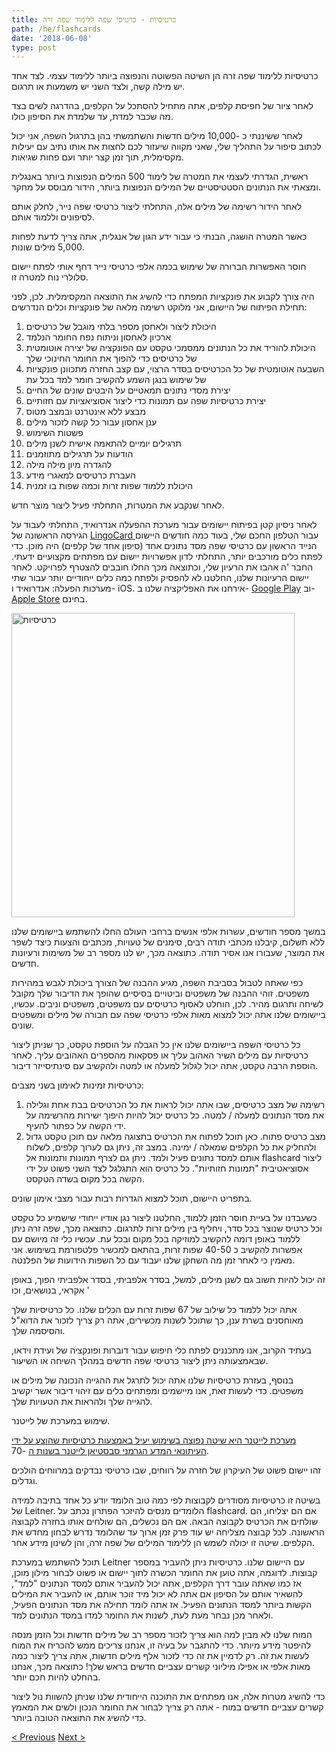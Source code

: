 ```yaml
---
title: כרטיסיות - כרטיסי שפה ללימוד שפה זרה
path: /he/flashcards
date: '2018-06-08'
type: post
---
```


כרטיסיות ללימוד שפה זרה הן השיטה הפשוטה והנפוצה ביותר ללימוד עצמי. לצד אחד יש מילה קשה, ולצד השני יש משמעות או תרגום.

לאחר ציור של חפיסת קלפים, אתה מתחיל להסתכל על הקלפים, בהדרגה לשים בצד מה שכבר למדת, עד שלמדת את הסיפון כולו.

לאחר ששיננתי כ -10,000 מילים חדשות והשתמשתי בהן בתרגול השפה, אני יכול לכתוב סיפור על התהליך שלי, שאני מקווה שיעזור לכם לחצות את אותו נתיב עם יעילות מקסימלית, תוך זמן קצר יותר ועם פחות שגיאות.

ראשית, הגדרתי לעצמי את המטרה של לימוד 500 המילים הנפוצות ביותר באנגלית ומצאתי את הנתונים הסטטיסטיים של המילים הנפוצות ביותר, הידור מבוסס על מחקר.

לאחר הידור רשימה של מילים אלה, התחלתי ליצור כרטיסי שפה נייר, לחלק אותם לסיפונים וללמוד אותם.

כאשר המטרה הושגה, הבנתי כי עבור ידע הגון של אנגלית, אתה צריך לדעת לפחות 5,000 מילים שונות.

חוסר האפשרות הברורה של שימוש בכמה אלפי כרטיסי נייר דחף אותי לפתח יישום סלולרי נוח למטרה זו.

היה צורך לקבוע את פונקציות המפתח כדי להשיג את התוצאה המקסימלית. לכן, לפני תחילת הפיתוח של היישום, אני מלוקט רשימה מלאה של פונקציות וכלים הנדרשים:

1. היכולת ליצור ולאחסן מספר בלתי מוגבל של כרטיסים
2. ארכיון לאחסון וניתוח נפח החומר הנלמד
3. היכולת להוריד את כל הנתונים ממסמכי טקסט עם הפונקציה של יצירה אוטומטית של כרטיסים כדי להפוך את החומר החינוכי שלך
4. השבעה אוטומטית של כל הכרטיסים בסדר הרצוי, עם קצב החזרה מתכוונן פונקציות של שימוש בנגן השמע להקשיב חומר למד בכל עת
5. יצירת מסדי נתונים תמאטיים על היבטים שונים של החיים
6. יצירת כרטיסיות שפה עם תמונות כדי ליצור אסוציאציות עם חזותיים
7. מבצע ללא אינטרנט ובמצב מטוס
8. ענן אחסון עבור כל קשה לזכור מילים
9. פשטות השימוש
10. תרגילים יומיים להתאמה אישית לשנן מילים
11. הודעות על תרגילים מתוזמנים
12. להגדרה מיון מילה מילה
13. העברת כרטיסים למאגרי מידע
14. היכולת ללמוד שפות זרות וכמה שפות בו זמנית

לאחר שנקבע את המטרות, התחלתי פעיל ליצור מוצר חדש.

לאחר ניסיון קטן בפיתוח יישומים עבור מערכת ההפעלה אנדרואיד, התחלתי לעבוד על הגירסה הראשונה של <a href="https://lingocard.com" target="_blank" rel="noopener">LingoCard </a>עבור הטלפון החכם שלי, בעוד כמה חודשים היישום הנייד הראשון עם כרטיסי שפה מסד נתונים אחד (סיפון אחד של קלפים) היה מוכן. כדי לפתח כלים מורכבים יותר, התחלתי לדון אפשרויות יישום עם מפתחים מקצועיים ידעתי. החבר 'ה אהבו את הרעיון שלי, וכתוצאה מכך החלו חובבים להצטרף לפרויקט. לאחר יישום הרעיונות שלנו, החלטנו לא להפסיק ולפתח כמה כלים ייחודיים יותר עבור שתי מערכות הפעלה: אנדרואיד ו- iOS. אירחנו את האפליקציה שלנו ב- <a href="https://play.google.com/store/apps/details?id=com.lingocard.lingocard" target="_blank" rel="noopener">Google Play</a> וב- <a href="https://itunes.apple.com/us/app/lingocard/id1217076835?mt=8" target="_blank" rel="noopener">Apple Store</a> בחינם.

<img class="aligncenter wp-image-7109" src="../images/2018/05/LingoCard-play.png" alt="כרטיסיות" width="453" height="487" />

במשך מספר חודשים, עשרות אלפי אנשים ברחבי העולם החלו להשתמש ביישומים שלנו ללא תשלום, קיבלנו מכתבי תודה רבים, סימנים של טעויות, מכתבים והצעות כיצד לשפר את המוצר, שעבורו אנו אסיר תודה. כתוצאה מכך, יש לנו מספר רב של משימות ורעיונות חדשים.

כפי שאתה לטבול בסביבת השפה, מגיע ההבנה של הצורך ביכולת לגבש במהירות משפטים. זוהי ההבנה של משפטים וביטויים בסיסיים שהופך את הדיבור שלך מקובל לשיחה ותרגום מהיר. לכן, הוחלט לאסוף כרטיסים עם משפטים, משפטים וניבים. עכשיו, ביישומים שלנו אתה יכול למצוא מאות אלפי כרטיסי שפה עם חבורה של מילים ומשפטים שונים.

כל כרטיסי השפה ביישומים שלנו אין כל הגבלה על הוספת טקסט, כך שניתן ליצור כרטיסיות עם מילים השיר האהוב עליך או פסקאות מהספרים האהובים עליך. לאחר הוספת הרבה טקסט, אתה יכול לגלול למעלה או למטה ולהקשיב עם סינתיסייזר דיבור.

כרטיסיות זמינות לאימון בשני מצבים:

1. רשימה של מצב כרטיסים, שבו אתה יכול לראות את כל הכרטיסים בבת אחת וגלילה את מסד הנתונים למעלה / למטה. כל כרטיס יכול להיות היפוך ישירות מהרשימה על ידי הקשה על כפתור להעיף.
2. מצב כרטיס פתוח. כאן תוכל לפתוח את הכרטיס בתצוגה מלאה עם תוכן טקסט גדול ולהחליק את כל הקלפים שמאלה / ימינה. במצב זה, ניתן גם לערוך קלפים, לשלוח אותם למסד נתונים פעיל ולמד. ניתן גם לצרף תמונות ותמונות אל flashcard ליצור אסוציאטיבית "תמונות חזותיות". כל כרטיס הוא התגלגל לצד השני פשוט על ידי הקשה בכל מקום בשדה הטקסט.

בתפריט היישום, תוכל למצוא הגדרות רבות עבור מצבי אימון שונים.

כשעבדנו על בעיית חוסר הזמן ללמוד, החלטנו ליצור נגן אודיו ייחודי שישמיע כל טקסט וכל כרטיס שנוצר בכל סדר, ויחליף בין מילים זרות לתרגום. כתוצאה מכך, שפה זרה ניתן ללמוד באופן דומה להקשיב למוזיקה בכל מקום ובכל עת. עכשיו כלי זה מיושם עם אפשרות להקשיב כ 40-50 שפות זרות, בהתאם למכשיר פלטפורמת בשימוש. אני מאמין כי לאחר זמן מה השחקן שלנו יעבוד עם כל השפות הידועות של הפלנטה.

זה יכול להיות חשוב גם לשנן מילים, למשל, בסדר אלפביתי, בסדר אלפביתי הפוך, באופן אקראי, בנושאים, וכו '

אתה יכול ללמוד כל שילוב של 67 שפות זרות עם הכלים שלנו. כל כרטיסיות שלך מאוחסנים בשרת ענן, כך שתוכל לשנות מכשירים, אתה רק צריך לזכור את הדוא"ל והסיסמה שלך.

בעתיד הקרוב, אנו מתכננים לפתח כלי חיפוש עבור דוברות ופונקציה של ועידת וידאו, שבאמצעותה ניתן ליצור כרטיסי שפה חדשים במהלך השיחה או השיעור.

בנוסף, בעזרת כרטיסיות שלנו אתה יכול לתרגל את ההגייה הנכונה של מילים או משפטים. כדי לעשות זאת, אנו מיישמים ומפתחים כלים עם זיהוי דיבור אשר יקשיב להגייה שלך ולהראות את הטעויות שלך.

שימוש במערכת של לייטנר.

<a href="https://en.wikipedia.org/wiki/Leitner_system" target="_blank" rel="noopener">מערכת לייטנר היא שיטה נפוצה בשימוש יעיל באמצעות כרטיסיות שהוצע על ידי העיתונאי המדע הגרמני סבסטיאן לייטנר בשנות ה</a> -70.

זהו יישום פשוט של העיקרון של חזרה על רווחים, שבו כרטיסי נבדקים במרווחים הולכים וגדלים.

בשיטה זו כרטיסיות מסודרים לקבוצות לפי כמה טוב הלומד יודע כל אחד בתיבה למידה של Leitner. הלומדים מנסים להיזכר הפתרון נכתב על flashcard. אם הם יצליחו, הם שולחים את הכרטיס לקבוצה הבאה. אם הם נכשלים, הם שולחים אותו בחזרה לקבוצה הראשונה. לכל קבוצה מצליחה יש עוד פרק זמן ארוך עד שהלומד נדרש לבחון מחדש את הקלפים. שיטה זו יכולה לשמש הן ללימוד המילים של שפה זרה, והן לשינון מידע אחר.

תוכל להשתמש במערכת Leitner עם היישום שלנו. כרטיסיות ניתן להעביר במספר קבוצות. לדוגמה, אתה טוען את החומר הכשרה לתוך יישום או פשוט לבחור מילון מוכן, אז כמו שאתה עובר דרך הקלפים, אתה יכול להעביר אותם למסד הנתונים "למד", להשאיר אותם על הסיפון אם אתה לא יכול מיד זוכר אותם, או להעביר את המילים הקשות ביותר למסד הנתונים הפעיל. אז אתה לומד תחילה את מסד הנתונים הפעיל, ולאחר מכן נבחר מעת לעת, לשנות את החומר למדו במסד הנתונים למד.

המוח שלנו לא מבין למה הוא צריך לזכור מספר רב של מילים חדשות וכל הזמן מנסה להיפטר מידע מיותר. כדי להתגבר על בעיה זו, אנחנו צריכים ממש להכריח את המוח לעשות את זה. רק לדמיין את זה כדי לזכור אלף מילים חדשות, אתה צריך ליצור כמה מאות אלפי או אפילו מיליוני קשרים עצביים חדשים בראש שלך! כתוצאה מכך, אנחנו בהחלט להיות חכם יותר.

כדי להשיג מטרות אלה, אנו מפתחים את התוכנה הייחודית שלנו שניתן להשוות נול ליצור קשרים עצביים חדשים במוח - אתה רק צריך לבחור את החומר הנכון ולשים את המאמץ כדי להשיג את התוצאה הטובה ביותר.

<a href="/he/6365">< Previous</a> <a href="/he/improve-vocabulary">Next ></a>